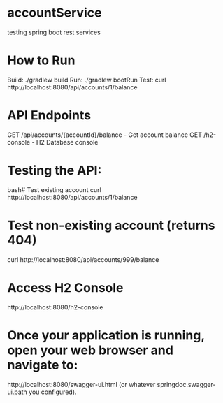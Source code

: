 # accountService
testing spring boot rest  services

# How to Run
Build: ./gradlew build
Run: ./gradlew bootRun
Test: curl http://localhost:8080/api/accounts/1/balance

# API Endpoints

GET /api/accounts/{accountId}/balance - Get account balance
GET /h2-console - H2 Database console

# Testing the API:
bash# Test existing account
curl http://localhost:8080/api/accounts/1/balance

# Test non-existing account (returns 404)
curl http://localhost:8080/api/accounts/999/balance

# Access H2 Console
http://localhost:8080/h2-console

# Once your application is running, open your web browser and navigate to:
http://localhost:8080/swagger-ui.html (or whatever springdoc.swagger-ui.path you configured).